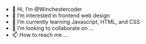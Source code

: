 - 👋 Hi, I’m @Winchestercoder 
- 👀 I’m interested in frontend web design
- 🌱 I’m currently learning Javascript, HTML, and CSS
- 💞️ I’m looking to collaborate on ...
- 📫 How to reach me ...  

<!---
Winchestercoder/Winchestercoder is a ✨ special ✨ repository because its `README.md` (this file) appears on your GitHub profile.
You can click the Preview link to take a look at your changes.
--->
